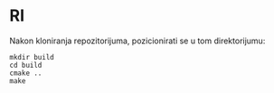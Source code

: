 # RI

Nakon kloniranja repozitorijuma, pozicionirati se u tom direktorijumu:

```
mkdir build
cd build
cmake ..
make
```
